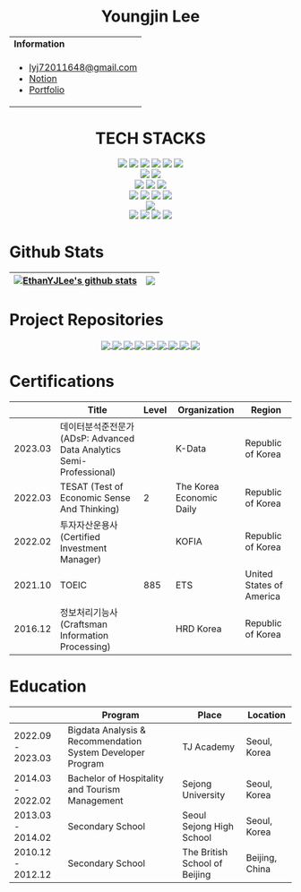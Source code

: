 <h1 align="center">Youngjin Lee</h1>

<table align="center">
  <tbody>
    <tr>
      <td><b>Information</b></td>
<!--       <td width="20%" rowspan="10"> -->
<!--         <img alt="Photo" src="./profile_image.jpg" /> -->
      </td>
    </tr>
    <tr>
      <td>
        <ul>
          <li><a href="mailto:lyj72011648@gmail.com" title="E-mail">lyj72011648@gmail.com</li>
          <li><a href="https://www.notion.so/Home-9e3211a55b694442acbea0113d3cec57" title="Notion">Notion</a></li>
          <li><a href="https://ethanyjlee.github.io/app_data_portfolio.pdf" title="Portfolio">Portfolio</a></li>
        </ul>
      </td>
    </tr>
  </tbody>
</table>
            
<div align=center><h1>TECH STACKS</h1></div>
<div align=center> 
  <img src="https://img.shields.io/badge/java-007396?style=for-the-badge&logo=openjdk&logoColor=white">
  <img src="https://img.shields.io/badge/dart-47A248?style=for-the-badge&logo=dart&logoColor=white">
  <img src="https://img.shields.io/badge/c++-00599C?style=for-the-badge&logo=c%2B%2B&logoColor=white">
  <img src="https://img.shields.io/badge/python-3776AB?style=for-the-badge&logo=python&logoColor=white">
  <img src="https://img.shields.io/badge/r-276DC3?style=for-the-badge&logo=r&logoColor=white">
  <img src="https://img.shields.io/badge/swift-F05138?style=for-the-badge&logo=swift&logoColor=white">
  <br>
  
  <img src="https://img.shields.io/badge/html5-E34F26?style=for-the-badge&logo=html5&logoColor=white"> 
  <img src="https://img.shields.io/badge/css-1572B6?style=for-the-badge&logo=css3&logoColor=white"> 
<!--   <img src="https://img.shields.io/badge/javascript-F7DF1E?style=for-the-badge&logo=javascript&logoColor=black">  -->
<!--   <img src="https://img.shields.io/badge/jquery-0769AD?style=for-the-badge&logo=jquery&logoColor=white"> -->
  <br>
  
  <img src="https://img.shields.io/badge/mysql-4479A1?style=for-the-badge&logo=mysql&logoColor=white"> 
  <img src="https://img.shields.io/badge/sqlite-003545?style=for-the-badge&logo=sqlite&logoColor=white"> 
  <img src="https://img.shields.io/badge/firebase-FFCA28?style=for-the-badge&logo=firebase&logoColor=white">
  <br>
  
  <img src="https://img.shields.io/badge/springboot-6DB33F?style=for-the-badge&logo=springboot&logoColor=white"> 
  <img src="https://img.shields.io/badge/flask-000000?style=for-the-badge&logo=flask&logoColor=white">
  <img src="https://img.shields.io/badge/flutter-02569B?style=for-the-badge&logo=flutter&logoColor=white">
<!--   <img src="https://img.shields.io/badge/bootstrap-7952B3?style=for-the-badge&logo=bootstrap&logoColor=white"> -->
  <img src="https://img.shields.io/badge/mybatis-232F3E?style=for-the-badge&logo=mybatis&logoColor=white">
  <br>
 
  <img src="https://img.shields.io/badge/apache tomcat-F8DC75?style=for-the-badge&logo=apachetomcat&logoColor=white">
  <br>
  
  <img src="https://img.shields.io/badge/github-181717?style=for-the-badge&logo=github&logoColor=white">
  <img src="https://img.shields.io/badge/git-F05032?style=for-the-badge&logo=git&logoColor=white">
  <img src="https://img.shields.io/badge/sourcetree-0052CC?style=for-the-badge&logo=sourcetree&logoColor=white">
  <img src="https://img.shields.io/badge/miro-050038?style=for-the-badge&logo=miro&logoColor=white">
  <br>
</div>

<!--
<h1 align="left">Team Projects</h1>
<div align="left">

|| Title | Description | Skills | 
|-----| ------------ | ------------- | ------------- |
| 2023.03 | Semosin | 신발 브랜드, 모델 예측 및 거래 앱 | Flutter, Firestore, Python, Flask, MVVM Pattern |
| 2023.01 | Table Track | 제주도 외식업종 매출액 예측 및 관리 앱 | Flutter, Firestore, Python, Flask |
| 2023.01 | Dr.Oh | 당뇨병, 뇌졸중, 치매 유병률 예측 앱 | R, Flutter, Firestore, MVVM Pattern |
| 2022.11 | Hoping | 캠핑장 공유 서비스 플랫폼 | Spring Boot, MySQL |
| 2022.11 | Hoping | 캠핑장 공유 서비스 플랫폼 | JSP&Servlet, MVC Pattern, MySQL |
| 2022.10 | Noon | 카페 키오스크, 어플, 고객관리시스템 | Java, Swing, MySQL |

</div>
-->

<!-- 
<h1 align="center">Personal Works</h1>

<div align="center">

|| Title | Description | Skills | 
|-----| ------------ | ------------- | ------------- |
| 2022.12 | Scrap Book | 프라이빗 포토 앨범 및 다이어리 작성 어플 | Flutter |

</div> 
-->

# Github Stats
<div align="center">

| <a href=""><img align="center" src="https://github-readme-stats.vercel.app/api?username=EthanYJLee&show_icons=true&include_all_commits=true&theme=github_dark&hide_border=true" alt="EthanYJLee's github stats" /></a> | <a href=""><img align="center" src="https://github-readme-stats.vercel.app/api/top-langs/?username=EthanYJLee&hide=jupyter%20notebook&layout=compact&theme=github_dark&hide_border=true" /></a> |
| ------------- | ------------- |

</div>

# Project Repositories

<div align="center">

<a href="https://github.com/EthanYJLee/Hoping_Java_JSP_Servlet">
  <img align="center" src="https://github-readme-stats.vercel.app/api/pin/?username=EthanYJLee&repo=Hoping_Java_JSP_Servlet&theme=github_dark" />
</a>
<a href="https://github.com/EthanYJLee/Jeju_Flutter_Python">
  <img align="center" src="https://github-readme-stats.vercel.app/api/pin/?username=EthanYJLee&repo=Jeju_Flutter_Python&theme=github_dark" />
</a>
<a href="https://github.com/EthanYJLee/HaruHabit_Flutter">
  <img align="center" src="https://github-readme-stats.vercel.app/api/pin/?username=EthanYJLee&repo=HaruHabit_Flutter&theme=github_dark" />
</a>
<a href="https://github.com/EthanYJLee/SeoulFestival_SwiftUI">
  <img align="center" src="https://github-readme-stats.vercel.app/api/pin/?username=EthanYJLee&repo=SeoulFestival_SwiftUI&theme=github_dark" />
</a>
<a href="https://github.com/EthanYJLee/Dr_Oh_Flutter_R">
  <img align="center" src="https://github-readme-stats.vercel.app/api/pin/?username=EthanYJLee&repo=Dr_Oh_Flutter_R&theme=github_dark" />
</a>
<a href="https://github.com/EthanYJLee/Semosin_Flutter_RL">
  <img align="center" src="https://github-readme-stats.vercel.app/api/pin/?username=EthanYJLee&repo=Semosin_Flutter_RL&theme=github_dark" />
</a>
<a href="https://github.com/EthanYJLee/Noon_Java_Swing">
  <img align="center" src="https://github-readme-stats.vercel.app/api/pin/?username=EthanYJLee&repo=Noon_Java_Swing&theme=github_dark" />
</a>
<a href="https://github.com/EthanYJLee/Flutter_BLoC_Movie">
  <img align="center" src="https://github-readme-stats.vercel.app/api/pin/?username=EthanYJLee&repo=Flutter_BLoC_Movie&theme=github_dark" />
</a>
<a href="https://github.com/EthanYJLee/Hoping_Springboot_MyBatis">
  <img align="center" src="https://github-readme-stats.vercel.app/api/pin/?username=EthanYJLee&repo=Hoping_Springboot_MyBatis&theme=github_dark" />
</a>

</div>



<h1 align="left">Certifications</h1>

| | Title | Level | Organization | Region |
| ----- | ----- | ----- | ----- | ----- |
| 2023.03 | 데이터분석준전문가 (ADsP: Advanced Data Analytics Semi-Professional) | | K-Data | Republic of Korea |
| 2022.03 | TESAT (Test of Economic Sense And Thinking) | 2 | The Korea Economic Daily | Republic of Korea |
| 2022.02 | 투자자산운용사 (Certified Investment Manager) | | KOFIA | Republic of Korea |
| 2021.10 | TOEIC | 885 | ETS | United States of America
| 2016.12 | 정보처리기능사 (Craftsman Information Processing) | | HRD Korea | Republic of Korea |

<h1 align="left">Education</h1>

| | Program | Place | Location |
| -------- | ------ | ---- | ---- |
| 2022.09 - 2023.03 | Bigdata Analysis & Recommendation System Developer Program | TJ Academy | Seoul, Korea |
| 2014.03 - 2022.02 | Bachelor of Hospitality and Tourism Management | Sejong University | Seoul, Korea |
| 2013.03 - 2014.02 | Secondary School | Seoul Sejong High School | Seoul, Korea |
| 2010.12 - 2012.12 | Secondary School | The British School of Beijing | Beijing, China |

